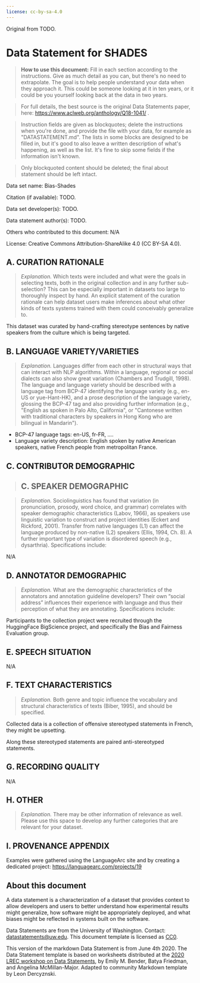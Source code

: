 ```yaml
---
license: cc-by-sa-4.0
---
```


Original from TODO.

# Data Statement for SHADES

> **How to use this document:**
> Fill in each section according to the instructions. Give as much detail as you can, but there's no need to extrapolate. The goal is to help people understand your data when they approach it. This could be someone looking at it in ten years, or it could be you yourself looking back at the data in two years.

> For full details, the best source is the original Data Statements paper, here: https://www.aclweb.org/anthology/Q18-1041/ .

> Instruction fields are given as blockquotes; delete the instructions when you're done, and provide the file with your data, for example as "DATASTATEMENT.md". The lists in some blocks are designed to be filled in, but it's good to also leave a written description of what's happening, as well as the list. It's fine to skip some fields if the information isn't known.

> Only blockquoted content should be deleted; the final about statement should be left intact.

Data set name: Bias-Shades

Citation (if available): TODO.

Data set developer(s): TODO.

Data statement author(s): TODO.

Others who contributed to this document: N/A

License: Creative Commons Attribution-ShareAlike 4.0 (CC BY-SA 4.0).

## A. CURATION RATIONALE 

> *Explanation.* Which texts were included and what were the goals in selecting texts, both in the original collection and in any further sub-selection? This can be especially important in datasets too large to thoroughly inspect by hand. An explicit statement of the curation rationale can help dataset users make inferences about what other kinds of texts systems trained with them could conceivably generalize to.

This dataset was curated by hand-crafting stereotype sentences by native speakers from the culture which is being targeted.

<!-- We then adapted the crowdsourcing method described by [Nangia et al. (2020)](https://arxiv.org/pdf/2010.00133) to collect additional sentences expressing a stereotype relevant to the French socio-cultural environment. Data collection is implemented through LanguageARC [(Fiumara et al., 2020)](https://www.aclweb.org/anthology/2020.cllrd-1.1.pdf), a citizen science platform supporting the development of language resources dedicated to social improvement. We created a LanguageARC project (https://languagearc.com/projects/19) to collect these additional sentences. Participants were asked to submit a statement that expressed a stereotype in French along with a selection of ten bias types: the nine bias types offered in CrowS-Pairs and the additional category _other_. We collected 210 additional sentences this way. -->

## B. LANGUAGE VARIETY/VARIETIES

> *Explanation.* Languages differ from each other in structural ways that can interact with NLP algorithms. Within a language, regional or social dialects can also show great variation (Chambers and Trudgill, 1998). The language and language variety should be described with a language tag from BCP-47 identifying the language variety (e.g., en-US or yue-Hant-HK), and a prose description of the language variety, glossing the BCP-47 tag and also providing further information (e.g., "English as spoken in Palo Alto, California", or "Cantonese written with traditional characters by speakers in Hong Kong who are bilingual in Mandarin").

* BCP-47 language tags: en-US, fr-FR, ....
* Language variety description: English spoken by native American speakers, native French people from metropolitan France.

## C. CONTRIBUTOR DEMOGRAPHIC
> ## C. SPEAKER DEMOGRAPHIC

> *Explanation.* Sociolinguistics has found that variation (in pronunciation, prosody, word choice, and grammar) correlates with speaker demographic characteristics (Labov, 1966), as speakers use linguistic variation to construct and project identities (Eckert and Rickford, 2001). Transfer from native languages (L1) can affect the language produced by non-native (L2) speakers (Ellis, 1994, Ch. 8). A further important type of variation is disordered speech (e.g., dysarthria). Specifications include: 

N/A
 
## D. ANNOTATOR DEMOGRAPHIC

> *Explanation.* What are the demographic characteristics of the annotators and annotation guideline developers? Their own “social address” influences their experience with language and thus their perception of what they are annotating. Specifications include:

Participants to the collection project were recruited through the HuggingFace BigScience project, and specifically the Bias and Fairness Evaluation group. 


## E. SPEECH SITUATION

N/A

## F. TEXT CHARACTERISTICS

> *Explanation.* Both genre and topic influence the vocabulary and structural characteristics of texts (Biber, 1995), and should be specified.

Collected data is a collection of offensive stereotyped statements in French, they might be upsetting.

Along these stereotyped statements are paired anti-stereotyped statements.

## G. RECORDING QUALITY

N/A

## H. OTHER

> *Explanation.* There may be other information of relevance as well. Please use this space to develop any further categories that are relevant for your dataset. 

## I. PROVENANCE APPENDIX

Examples were gathered using the LanguageArc site and by creating a dedicated project: https://languagearc.com/projects/19


## About this document

A data statement is a characterization of a dataset that provides context to allow developers and users to better understand how experimental results might generalize, how software might be appropriately deployed, and what biases might be reflected in systems built on the software.

Data Statements are from the University of Washington. Contact: [datastatements@uw.edu](mailto:datastatements@uw.edu). This document template is licensed as [CC0](https://creativecommons.org/share-your-work/public-domain/cc0/).

This version of the markdown Data Statement is from June 4th 2020. The Data Statement template is based on worksheets distributed at the [2020 LREC workshop on Data Statements](https://sites.google.com/uw.edu/data-statements-for-nlp/), by Emily M. Bender, Batya Friedman, and Angelina McMillan-Major. Adapted to community Markdown template by Leon Dercyznski.
